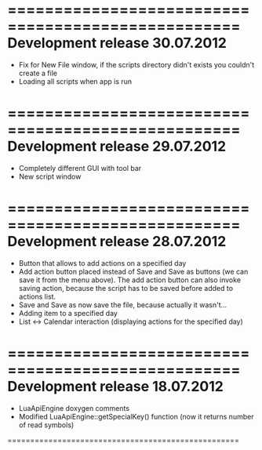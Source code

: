 ===================================================
Development release 30.07.2012
===================================================
- Fix for New File window, if the scripts directory didn't exists you couldn't create a file
- Loading all scripts when app is run

===================================================
Development release 29.07.2012
===================================================
- Completely different GUI with tool bar
- New script window

===================================================
Development release 28.07.2012
===================================================
- Button that allows to add actions on a specified day
- Add action button placed instead of Save and Save as buttons (we can save it from the menu above). The add action button can also invoke saving action, because the script has to be saved before added to actions list.
- Save and Save as now save the file, because actually it wasn't...
- Adding item to a specified day
- List <-> Calendar interaction (displaying actions for the specified day)

===================================================
Development release 18.07.2012
===================================================
- LuaApiEngine doxygen comments
- Modified LuaApiEngine::getSpecialKey() function (now it returns number of read symbols)

===================================================
